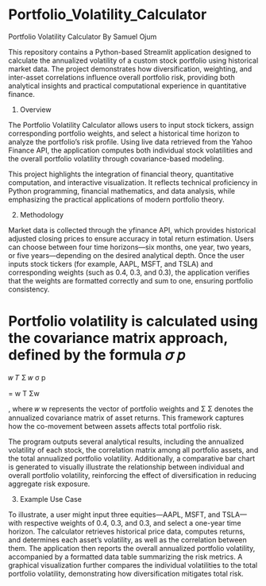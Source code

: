# Portfolio_Volatility_Calculator
Portfolio Volatility Calculator
By Samuel Ojum

This repository contains a Python-based Streamlit application designed to calculate the annualized volatility of a custom stock portfolio using historical market data. The project demonstrates how diversification, weighting, and inter-asset correlations influence overall portfolio risk, providing both analytical insights and practical computational experience in quantitative finance.

1. Overview

The Portfolio Volatility Calculator allows users to input stock tickers, assign corresponding portfolio weights, and select a historical time horizon to analyze the portfolio’s risk profile. Using live data retrieved from the Yahoo Finance API, the application computes both individual stock volatilities and the overall portfolio volatility through covariance-based modeling.

This project highlights the integration of financial theory, quantitative computation, and interactive visualization. It reflects technical proficiency in Python programming, financial mathematics, and data analysis, while emphasizing the practical applications of modern portfolio theory.

2. Methodology

Market data is collected through the yfinance API, which provides historical adjusted closing prices to ensure accuracy in total return estimation. Users can choose between four time horizons—six months, one year, two years, or five years—depending on the desired analytical depth. Once the user inputs stock tickers (for example, AAPL, MSFT, and TSLA) and corresponding weights (such as 0.4, 0.3, and 0.3), the application verifies that the weights are formatted correctly and sum to one, ensuring portfolio consistency.

Portfolio volatility is calculated using the covariance matrix approach, defined by the formula 
𝜎
𝑝
=
𝑤
𝑇
Σ
𝑤
σ
p
	​

=
w
T
Σw
	​

, where 
𝑤
w represents the vector of portfolio weights and 
Σ
Σ denotes the annualized covariance matrix of asset returns. This framework captures how the co-movement between assets affects total portfolio risk.

The program outputs several analytical results, including the annualized volatility of each stock, the correlation matrix among all portfolio assets, and the total annualized portfolio volatility. Additionally, a comparative bar chart is generated to visually illustrate the relationship between individual and overall portfolio volatility, reinforcing the effect of diversification in reducing aggregate risk exposure.

3. Example Use Case

To illustrate, a user might input three equities—AAPL, MSFT, and TSLA—with respective weights of 0.4, 0.3, and 0.3, and select a one-year time horizon. The calculator retrieves historical price data, computes returns, and determines each asset’s volatility, as well as the correlation between them. The application then reports the overall annualized portfolio volatility, accompanied by a formatted data table summarizing the risk metrics. A graphical visualization further compares the individual volatilities to the total portfolio volatility, demonstrating how diversification mitigates total risk.
